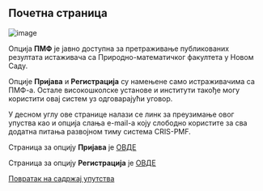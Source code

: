 ## Почетна страница

![image](https://user-images.githubusercontent.com/29538544/150561092-db880776-a3e2-4f06-862f-cb16649761f6.png)

Опција **ПМФ** је јавно доступна за претраживање публикованих резултата истаживача са Природно-математичког факултета у Новом Саду.

Опције **Пријава** и **Регистрација** су намењене само истраживачима са ПМФ-а. Остале високошколске установе и институти такође могу користити овај систем уз одговарајући уговор. 

У десном углу ове странице налази се линк за преузимање овог упуства као и опција слања e-mail-а коју слободно користите за сва додатна питања развојном тиму система CRIS-PMF.

Страница за опцију **Пријава** је [ОВДЕ](prijava.md)

Страница за опцију **Регистрација** је [ОВДЕ](registracijaIPrijavljivanje.md)



[Повратак на садржај упутства](uputstvo.md#садржај)
